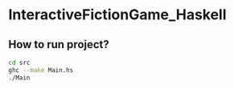 # InteractiveFictionGame_Haskell
## How to run project?

```bash
cd src
ghc --make Main.hs
./Main

```